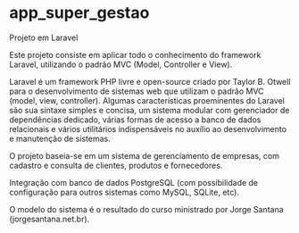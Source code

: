 # app_super_gestao
Projeto em Laravel

Este projeto consiste em aplicar todo o conhecimento do framework Laravel, utilizando o padrão MVC (Model, Controller e View).

  Laravel é um framework PHP livre e open-source criado por Taylor B. Otwell para o desenvolvimento de sistemas web que utilizam o padrão MVC (model, view, controller).
  Algumas características proeminentes do Laravel são sua sintaxe simples e concisa, um sistema modular com gerenciador de dependências dedicado, várias formas de acesso a banco de dados relacionais e vários utilitários indispensáveis no auxílio ao desenvolvimento e manutenção de sistemas.

O projeto baseia-se em um sistema de gerenciamento de empresas, com cadastro e consulta de clientes, produtos e fornecedores.

Integração com banco de dados PostgreSQL (com possibilidade de configuração para outros sistemas como MySQL, SQLite, etc).

O modelo do sistema é o resultado do curso ministrado por Jorge Santana (jorgesantana.net.br).
